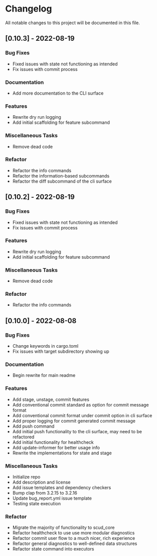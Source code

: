 # Changelog

All notable changes to this project will be documented in this file.

## [0.10.3] - 2022-08-19

### Bug Fixes

-   Fixed issues with state not functioning as intended
-   Fix issues with commit process

### Documentation

-   Add more documentation to the CLI surface

### Features

-   Rewrite dry run logging
-   Add initial scaffolding for feature subcommand

### Miscellaneous Tasks

-   Remove dead code

### Refactor

-   Refactor the info commands
-   Refactor the information-based subcommands
-   Refactor the diff subcommand of the cli surface

## [0.10.2] - 2022-08-19

### Bug Fixes

-   Fixed issues with state not functioning as intended
-   Fix issues with commit process

### Features

-   Rewrite dry run logging
-   Add initial scaffolding for feature subcommand

### Miscellaneous Tasks

-   Remove dead code

### Refactor

-   Refactor the info commands

## [0.10.0] - 2022-08-08

### Bug Fixes

-   Change keywords in cargo.toml
-   Fix issues with target subdirectory showing up

### Documentation

-   Begin rewrite for main readme

### Features

-   Add stage, unstage, commit features
-   Add conventional commit standard as option for commit message format
-   Add conventional commit format under commit option in cli surface
-   Add proper logging for commit generated commit message
-   Add push command
-   Add initial push functionality to the cli surface, may need to be refactored
-   Add initial functionality for healthcheck
-   Add update-informer for better usage info
-   Rewrite the implementations for state and stage

### Miscellaneous Tasks

-   Initialize repo
-   Add description and license
-   Add issue templates and dependency checkers
-   Bump clap from 3.2.15 to 3.2.16
-   Update bug_report.yml issue template
-   Testing state execution

### Refactor

-   Migrate the majority of functionality to scud_core
-   Refactor healthcheck to use use more modular diagnostics
-   Refactor commit user flow to a much nicer, rich experience
-   Refactor general diagnostics to well-defined data structures
-   Refactor state command into executors

<!-- generated by git-cliff -->
